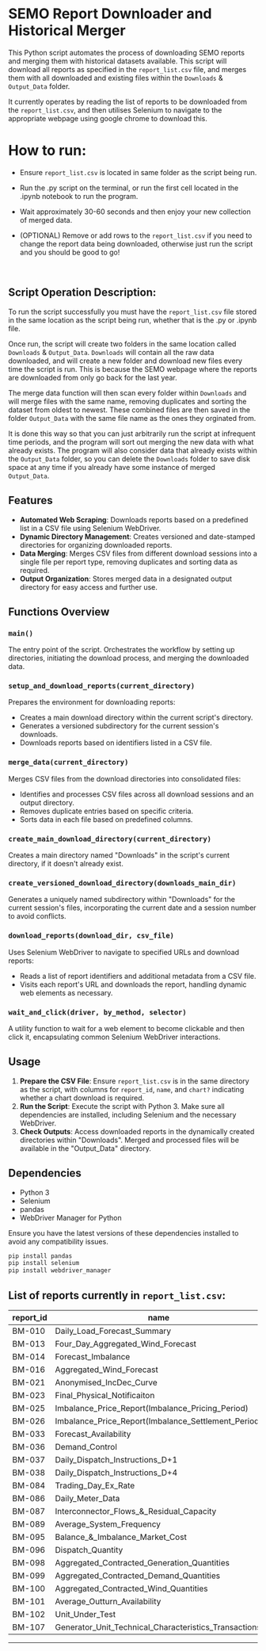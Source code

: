 # SEMO Report Downloader and Historical Merger

This Python script automates the process of downloading SEMO reports and merging them with historical datasets available. This script will download all reports as specified in the `report_list.csv` file, and merges them with all downloaded and existing files within the `Downloads` & `Output_Data` folder.

It currently operates by reading the list of reports to be downloaded from the `report_list.csv`, and then utilises Selenium to navigate to the appropriate webpage using google chrome to download this.

# **How to run:**
- Ensure `report_list.csv` is located in same folder as the script being run.
- Run the .py script on the terminal, or run the first cell located in the .ipynb notebook to run the program.
- Wait approximately 30-60 seconds and then enjoy your new collection of merged data.

- (OPTIONAL) Remove or add rows to the `report_list.csv` if you need to change the report data being downloaded, otherwise just run the script and you should be good to go!
<br>

## Script Operation Description:

To run the script successfully you must have the `report_list.csv` file stored in the same location as the script being run, whether that is the .py or .ipynb file. 

Once run, the script will create two folders in the same location called `Downloads` & `Output_Data`. `Downloads` will contain all the raw data downloaded, and will create a new folder and download new files every time the script is run. This is because the SEMO webpage where the reports are downloaded from only go back for the last year. 

The merge data function will then scan every folder within `Downloads` and will merge files with the same name, removing duplicates and sorting the dataset from oldest to newest. These combined files are then saved in the folder `Output_Data` with the same file name as the ones they orginated from. 

It is done this way so that you can just arbitrarily run the script at infrequent time periods, and the program will sort out merging the new data with what already exists. The program will also consider data that already exists within the `Output_Data` folder, so you can delete the `Downloads` folder to save disk space at any time if you already have some instance of merged `Output_Data`.
<br>

## Features

- **Automated Web Scraping**: Downloads reports based on a predefined list in a CSV file using Selenium WebDriver.
- **Dynamic Directory Management**: Creates versioned and date-stamped directories for organizing downloaded reports.
- **Data Merging**: Merges CSV files from different download sessions into a single file per report type, removing duplicates and sorting data as required.
- **Output Organization**: Stores merged data in a designated output directory for easy access and further use.

## Functions Overview

### `main()`
The entry point of the script. Orchestrates the workflow by setting up directories, initiating the download process, and merging the downloaded data.

### `setup_and_download_reports(current_directory)`
Prepares the environment for downloading reports:
- Creates a main download directory within the current script's directory.
- Generates a versioned subdirectory for the current session's downloads.
- Downloads reports based on identifiers listed in a CSV file.

### `merge_data(current_directory)`
Merges CSV files from the download directories into consolidated files:
- Identifies and processes CSV files across all download sessions and an output directory.
- Removes duplicate entries based on specific criteria.
- Sorts data in each file based on predefined columns.

### `create_main_download_directory(current_directory)`
Creates a main directory named "Downloads" in the script's current directory, if it doesn't already exist.

### `create_versioned_download_directory(downloads_main_dir)`
Generates a uniquely named subdirectory within "Downloads" for the current session's files, incorporating the current date and a session number to avoid conflicts.

### `download_reports(download_dir, csv_file)`
Uses Selenium WebDriver to navigate to specified URLs and download reports:
- Reads a list of report identifiers and additional metadata from a CSV file.
- Visits each report's URL and downloads the report, handling dynamic web elements as necessary.

### `wait_and_click(driver, by_method, selector)`
A utility function to wait for a web element to become clickable and then click it, encapsulating common Selenium WebDriver interactions.

## Usage

1. **Prepare the CSV File**: Ensure `report_list.csv` is in the same directory as the script, with columns for `report_id`, `name`, and `chart?` indicating whether a chart download is required.
2. **Run the Script**: Execute the script with Python 3. Make sure all dependencies are installed, including Selenium and the necessary WebDriver.
3. **Check Outputs**: Access downloaded reports in the dynamically created directories within "Downloads". Merged and processed files will be available in the "Output_Data" directory.

## Dependencies

- Python 3
- Selenium
- pandas
- WebDriver Manager for Python

Ensure you have the latest versions of these dependencies installed to avoid any compatibility issues.

```python
pip install pandas
pip install selenium
pip install webdriver_manager
```

## List of reports currently in `report_list.csv`:

| report_id | name                                                   |
|-----------|--------------------------------------------------------|
| BM-010    | Daily_Load_Forecast_Summary                            |
| BM-013    | Four_Day_Aggregated_Wind_Forecast                      |
| BM-014    | Forecast_Imbalance                                     |
| BM-016    | Aggregated_Wind_Forecast                               |
| BM-021    | Anonymised_IncDec_Curve                                |
| BM-023    | Final_Physical_Notificaiton                            |
| BM-025    | Imbalance_Price_Report(Imbalance_Pricing_Period)       |
| BM-026    | Imbalance_Price_Report(Imbalance_Settlement_Period)    |
| BM-033    | Forecast_Availability                                  |
| BM-036    | Demand_Control                                         |
| BM-037    | Daily_Dispatch_Instructions_D+1                        |
| BM-038    | Daily_Dispatch_Instructions_D+4                        |
| BM-084    | Trading_Day_Ex_Rate                                    |
| BM-086    | Daily_Meter_Data                                       |
| BM-087    | Interconnector_Flows_&_Residual_Capacity               |
| BM-089    | Average_System_Frequency                               |
| BM-095    | Balance_&_Imbalance_Market_Cost                        |
| BM-096    | Dispatch_Quantity                                      |
| BM-098    | Aggregated_Contracted_Generation_Quantities            |
| BM-099    | Aggregated_Contracted_Demand_Quantities                |
| BM-100    | Aggregated_Contracted_Wind_Quantities                  |
| BM-101    | Average_Outturn_Availability                           |
| BM-102    | Unit_Under_Test                                        |
| BM-107    | Generator_Unit_Technical_Characteristics_Transactions  |
---
